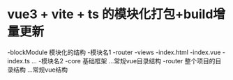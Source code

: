# vue3 + vite + ts 的模块化打包+build增量更新

-blockModule  模块化的结构
    -模块名1
        -router
        -views
        -index.html
        -index.vue
        -index.ts
        ...
    -模块名2
-core         基础框架
    ...常规vue目录结构
-router       整个项目的目录结构
...常规vue结构